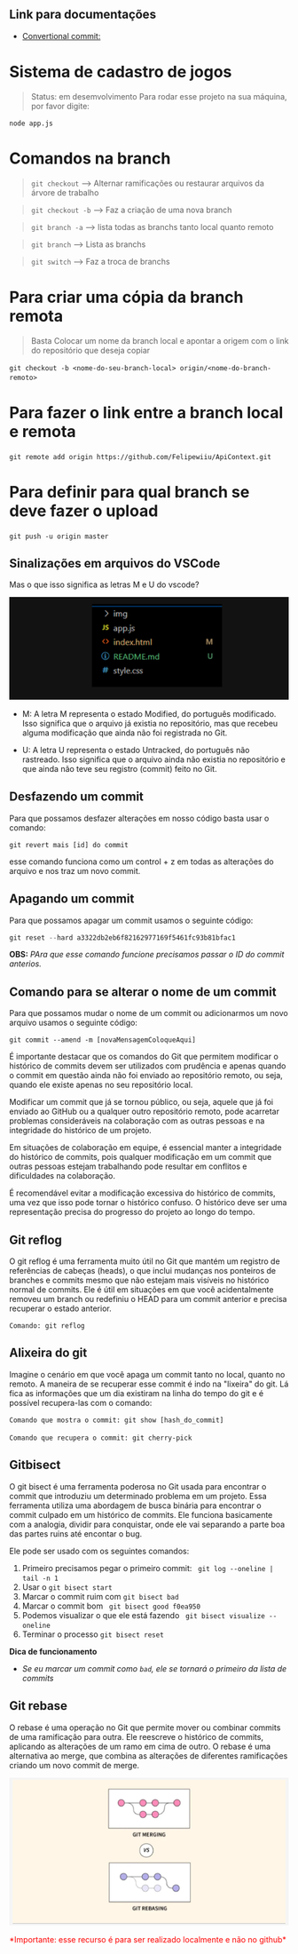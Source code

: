 <style>
    .red-text{
        color: red
    }
</style>

## Link para documentações

+ [Convertional commit: ](https://www.conventionalcommits.org/pt-br/v1.0.0-beta.4/)

<h1> Sistema de cadastro de jogos</h1>

> Status: em desemvolvimento
Para rodar esse projeto na sua máquina, por favor digite:

```
node app.js
```

# Comandos na branch

> `git checkout` -->  Alternar ramificações ou restaurar arquivos da árvore de trabalho

> `git checkout -b` --> Faz a criação de uma nova branch

> `git branch -a` --> lista todas as branchs tanto local quanto remoto

> `git branch` --> Lista as branchs

> `git switch` --> Faz a troca de branchs

# Para criar uma cópia da branch remota

> Basta Colocar um nome da branch local e apontar a origem com o link do repositório que deseja copiar

`git checkout -b <nome-do-seu-branch-local> origin/<nome-do-branch-remoto>`

# Para fazer o link entre a branch local e remota

`git remote add origin https://github.com/Felipewiiu/ApiContext.git`

# Para definir para qual branch se deve fazer o upload

`git push -u origin master`

## Sinalizações em arquivos do VSCode

Mas o que isso significa as letras M e U do vscode?

![alt text](image.png)

+ M: A letra M representa o estado Modified, do português modificado. Isso significa que o arquivo já existia no repositório, mas que recebeu alguma modificação que ainda não foi registrada no Git.

+ U: A letra U representa o estado Untracked, do português não rastreado. Isso significa que o arquivo ainda não existia no repositório e que ainda não teve seu registro (commit) feito no Git.

## Desfazendo um commit

Para que possamos desfazer alterações em nosso código basta usar o comando: 

````
git revert mais [id] do commit

````
esse comando funciona como um control + z em todas as alterações do arquivo e nos traz um novo commit.

## Apagando um commit

Para que possamos apagar um commit usamos o seguinte código:

````javascript
git reset --hard a3322db2eb6f82162977169f5461fc93b81bfac1

````

**OBS:** _PAra que esse comando funcione precisamos passar o ID do commit anterios._

## Comando para se alterar o nome de um commit

Para que possamos mudar o nome de um commit ou adicionarmos um novo arquivo usamos o seguinte código:

````
git commit --amend -m [novaMensagemColoqueAqui]

````
É importante destacar que os comandos do Git que permitem modificar o histórico de commits devem ser utilizados com prudência e apenas quando o commit em questão ainda não foi enviado ao repositório remoto, ou seja, quando ele existe apenas no seu repositório local.

Modificar um commit que já se tornou público, ou seja, aquele que já foi enviado ao GitHub ou a qualquer outro repositório remoto, pode acarretar problemas consideráveis na colaboração com as outras pessoas e na integridade do histórico de um projeto.

Em situações de colaboração em equipe, é essencial manter a integridade do histórico de commits, pois qualquer modificação em um commit que outras pessoas estejam trabalhando pode resultar em conflitos e dificuldades na colaboração.

É recomendável evitar a modificação excessiva do histórico de commits, uma vez que isso pode tornar o histórico confuso. O histórico deve ser uma representação precisa do progresso do projeto ao longo do tempo.


## Git reflog


O git reflog é uma ferramenta muito útil no Git que mantém um registro de referências de cabeças (heads), o que inclui mudanças nos ponteiros de branches e commits mesmo que não estejam mais visíveis no histórico normal de commits. Ele é útil em situações em que você acidentalmente removeu um branch ou redefiniu o HEAD para um commit anterior e precisa recuperar o estado anterior.

````
Comando: git reflog

````

## Alixeira do git

Imagine o cenário em que você apaga um commit tanto no local, quanto no remoto. A maneira de se recuperar esse commit é indo na "lixeira" do git. Lá fica as informações que um dia existiram na linha do tempo do git e é possível recupera-las com o comando:

````
Comando que mostra o commit: git show [hash_do_commit]

Comando que recupera o commit: git cherry-pick

````

## Gitbisect

O git bisect é uma ferramenta poderosa no Git usada para encontrar o commit que introduziu um determinado problema em um projeto. Essa ferramenta utiliza uma abordagem de busca binária para encontrar o commit culpado em um histórico de commits.
Ele funciona basicamente com a analogia, dividir para conquistar, onde ele vai separando a parte boa das partes ruins até encontar o bug.

Ele pode ser usado com os seguintes comandos:

1. Primeiro precisamos pegar o primeiro commit: ` git log --oneline | tail -n 1`
2. Usar o ``git bisect start``
3. Marcar o commit ruim com `git bisect bad`
4. Marcar o commit bom ` git bisect good f0ea950`
5. Podemos visualizar o que ele está fazendo ` git bisect visualize --oneline`
6. Terminar o processo `git bisect reset`

**Dica de funcionamento**

- *Se eu marcar um commit como `bad`, ele se tornará o primeiro da lista de commits*

## Git rebase

O rebase é uma operação no Git que permite mover ou combinar commits de uma ramificação para outra. Ele reescreve o histórico de commits, aplicando as alterações de um ramo em cima de outro. O rebase é uma alternativa ao merge, que combina as alterações de diferentes ramificações criando um novo commit de merge.

![alt text](image-1.png)

<span class="red-text">
*Importante: esse recurso é para ser realizado localmente e não no github*
</span>





















